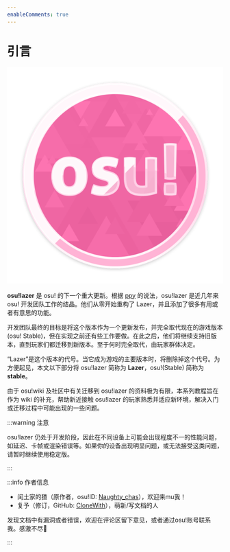 ```yaml
---
enableComments: true
---
```


# 引言

![osu!lazer Logo](https://github.com/ppy/osu/raw/master/assets/lazer.png)

**osu!lazer** 是 osu! 的下一个重大更新。根据 [ppy](https://github.com/ppy) 的说法，osu!lazer 是近几年来 osu! 开发团队工作的结晶。他们从零开始重构了 Lazer，并且添加了很多有用或者有意思的功能。

开发团队最终的目标是将这个版本作为一个更新发布，并完全取代现在的游戏版本 (osu! Stable)，但在实现之前还有些工作要做。在此之后，他们将继续支持旧版本，直到玩家们都迁移到新版本。至于何时完全取代，由玩家群体决定。

“Lazer”是这个版本的代号。当它成为游戏的主要版本时，将删除掉这个代号。为方便起见，本文以下部分将 osu!lazer 简称为 **Lazer**，osu!(Stable) 简称为 **stable**。

由于 osu!wiki 及社区中有关迁移到 osu!lazer 的资料极为有限，本系列教程旨在作为 wiki 的补充，帮助新近接触 osu!lazer 的玩家熟悉并适应新环境，解决入门或迁移过程中可能出现的一些问题。

:::warning 注意

osu!lazer 仍处于开发阶段，因此在不同设备上可能会出现程度不一的性能问题，如延迟、卡帧或渲染错误等。如果你的设备出现明显问题，或无法接受这类问题，请暂时继续使用稳定版。

:::

:::info 作者信息

- 闰土家的猹（原作者，osu!ID: [Naughty_chas](https://osu.ppy.sh/users/15349720)），欢迎来mu我！
- 复予（修订，GitHub: [CloneWith](https://github.com/CloneWith)），萌新/写文档的人

发现文档中有漏洞或者错误，欢迎在评论区留下意见，或者通过osu!账号联系我。感激不尽🙏

:::
